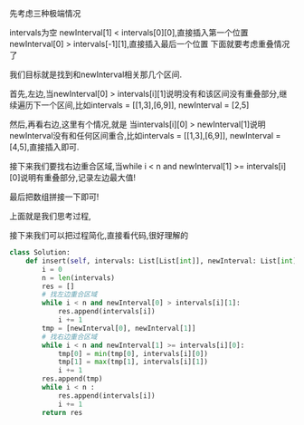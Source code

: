 
先考虑三种极端情况

intervals为空
newInterval[1] < intervals[0][0],直接插入第一个位置
newInterval[0] > intervals[-1][1],直接插入最后一个位置
下面就要考虑重叠情况了

我们目标就是找到和newInterval相关那几个区间.

首先,左边,当newInterval[0] > intervals[i][1]说明没有和该区间没有重叠部分,继续遍历下一个区间,比如intervals = [[1,3],[6,9]], newInterval = [2,5]

然后,再看右边,这里有个情况,就是 当intervals[i][0] > newInterval[1]说明newInterval没有和任何区间重合,比如intervals = [[1,3],[6,9]], newInterval = [4,5],直接插入即可.

接下来我们要找右边重合区域,当while i < n and newInterval[1] >= intervals[i][0]说明有重叠部分,记录左边最大值!

最后把数组拼接一下即可!

上面就是我们思考过程,

接下来我们可以把过程简化,直接看代码,很好理解的


```python
class Solution:
    def insert(self, intervals: List[List[int]], newInterval: List[int]) -> List[List[int]]:
        i = 0 
        n = len(intervals)
        res = []
        # 找左边重合区域
        while i < n and newInterval[0] > intervals[i][1]:
            res.append(intervals[i])
            i += 1
        tmp = [newInterval[0], newInterval[1]]
        # 找右边重合区域
        while i < n and newInterval[1] >= intervals[i][0]:
            tmp[0] = min(tmp[0], intervals[i][0])
            tmp[1] = max(tmp[1], intervals[i][1])
            i += 1
        res.append(tmp)
        while i < n :
            res.append(intervals[i])
            i += 1
        return res
```

